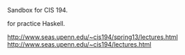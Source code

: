 
Sandbox for CIS 194.

for practice Haskell.

http://www.seas.upenn.edu/~cis194/spring13/lectures.html
http://www.seas.upenn.edu/~cis194/lectures.html

